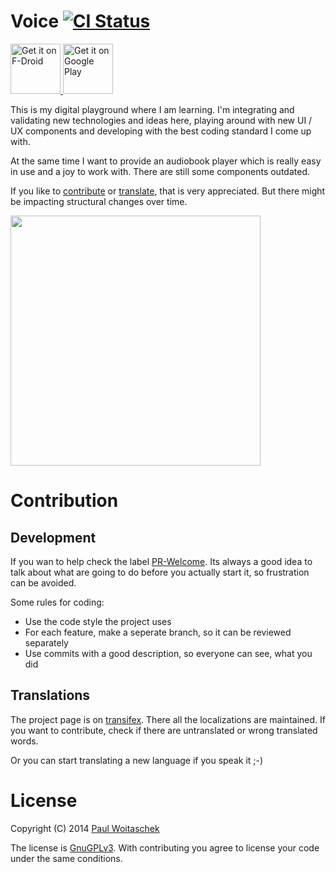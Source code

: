 Voice [![CI Status](https://img.shields.io/bitrise/9a019fd662ba4b7f/master.svg?token=xxw4jv2fGrT9Dwxhm0K9ng)](https://app.bitrise.io/app/9a019fd662ba4b7f#/builds)
=======================

<a href="https://f-droid.org/packages/de.ph1b.audiobook/">
  <img alt="Get it on F-Droid"
       height="80"
       src="https://f-droid.org/badge/get-it-on.png" />
</a>
<a href="https://play.google.com/store/apps/details?id=de.ph1b.audiobook">
  <img alt="Get it on Google Play"
       height="80"
       src="https://play.google.com/intl/en_us/badges/images/generic/en_badge_web_generic.png" />
</a>  

This is my digital playground where I am learning. I'm integrating and validating new technologies and ideas here, playing around with new UI / UX components and developing with the best coding standard I come up with.

At the same time I want to provide an audiobook player which is really easy in use and a joy to work with.
There are still some components outdated.

If you like to [contribute](#contrib) or [translate](#trans), that is very appreciated. But there might be impacting structural changes over time.

<a href="https://play.google.com/store/apps/details?id=de.ph1b.audiobook"><img src="https://github.com/PaulWoitaschek/Voice/blob/master/Images/front.png" width="400" ></a>

# <a name="contrib">Contribution</a>

## Development

If you wan to help check the label [PR-Welcome](https://github.com/PaulWoitaschek/Voice/issues?q=is%3Aopen+is%3Aissue+label%3A%22PR+welcome%22).
Its always a good idea to talk about what are going to do before you actually start it, so frustration can be avoided.

Some rules for coding:
* Use the code style the project uses
* For each feature, make a seperate branch, so it can be reviewed separately
* Use commits with a good description, so everyone can see, what you did

## <a name="trans">Translations</a>
The project page is on [transifex](https://www.transifex.com/PaulWoitaschek/voice/). There all the localizations are maintained. If you want to contribute, check if there are untranslated or wrong translated words.

Or you can start translating a new language if you speak it ;-)

# License
Copyright (C) 2014 [Paul Woitaschek](http://www.paul-woitaschek.de/)

The license is [GnuGPLv3](https://github.com/PaulWoitaschek/Voice/blob/master/LICENSE.md). With contributing you agree to license your code under the same conditions.
